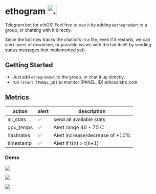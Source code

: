 # ethogram <img src="https://i.imgur.com/YWMAUVL.png" alt="alt text" width="30" height="30">

Telegram bot for ethOS! Feel free to use it by adding `@ethogramBot` to a group, or chatting with it directly.

Since the bot now tracks the chat id's in a file, even if it restarts, we can alert users of downtime, or possible issues with the bot itself by sending status messages (not implemented yet).

## Getting Started

- Just add `ethogramBot` to the group, or chat it up directly.
- run `/start [PANEL_ID]` to monitor [PANEL_ID].ethosdistro.com

## Metrics

| action | alert | description |
|---|---|---|
| all_stats | :white_check_mark: | send all available stats |
| gpu_temps | :white_check_mark: | Alert range 40 - 75 C |
| hashrates | :white_check_mark: | Alert increase/decrease of +10% |
| timestamp | :white_check_mark: | Alert if t(n) > t(n+1) |

### Demo

![](https://i.imgur.com/tRs6NRr.png)

![](https://i.imgur.com/e4dpk06.png)

![](https://i.imgur.com/iq3USEv.png)
